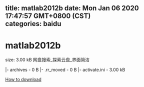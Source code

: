 
title: matlab2012b
date: Mon Jan 06 2020 17:47:57 GMT+0800 (CST)    
categories: baidu
---

# matlab2012b
size: 3.00 kB
 网盘搜索_探索云盘_界面简洁
 
|- archives - 0 B
|- .rr_moved - 0 B
|- activate.ini - 3.00 kB

[How to download](https://bpcam.bemobtrk.com/go/2ceec3aa-1ca2-46d6-b9ff-aaa5c184517c?jno=4587)